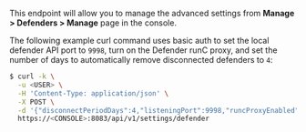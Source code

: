 This endpoint will allow you to manage the advanced settings from **Manage > Defenders > Manage** page in the console.

The following example curl command uses basic auth to set the local defender API port to `9998`, turn on the Defender runC proxy, and set the number of days to automatically remove disconnected defenders to `4`:

```bash
$ curl -k \
  -u <USER> \
  -H 'Content-Type: application/json' \
  -X POST \
  -d '{"disconnectPeriodDays":4,"listeningPort":9998,"runcProxyEnabled":true}' \
  https://<CONSOLE>:8083/api/v1/settings/defender
```
